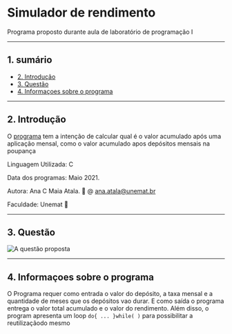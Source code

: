 # Simulador de rendimento <!-- omit in toc -->

Programa proposto durante aula de laboratório de programação I

***

## 1. sumário <!-- omit in toc -->

- [2. Introdução](#2-introdução)
- [3. Questão](#3-questão)
- [4. Informaçoes sobre o programa](#4-informaçoes-sobre-o-programa)

***

## 2. Introdução

O [programa](Simulador_de_Rendimento.c) tem a intenção de calcular qual é o valor acumulado após uma aplicação mensal, como o valor acumulado apos depósitos mensais na poupança

Linguagem Utilizada: C

Data dos programas: Maio 2021.

Autora: Ana C Maia Atala. :e-mail: @ ana.atala@unemat.br

Faculdade: Unemat :school:

***

## 3. Questão

![A questão proposta](https://cdn.discordapp.com/attachments/838789007064301578/847485624969986048/unknown.png)

***

## 4. Informaçoes sobre o programa

O Programa requer como entrada o valor do depósito, a taxa mensal e a quantidade de meses que os depósitos vao durar.
E como saída o programa entrega o valor total acumulado e o valor do rendimento.
Além disso, o program apresenta um loop `do{ ... }while( )` para possibilitar a reutilizaçãodo mesmo
